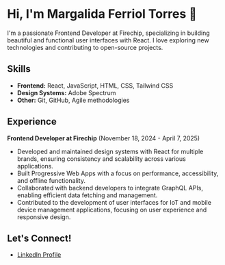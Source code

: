 # Hi, I'm Margalida Ferriol Torres 👋
I'm a passionate Frontend Developer at Firechip, specializing in building beautiful and functional user interfaces with React. I love exploring new technologies and contributing to open-source projects.

## Skills
* **Frontend:**  React, JavaScript, HTML, CSS, Tailwind CSS
* **Design Systems:** Adobe Spectrum
* **Other:** Git, GitHub, Agile methodologies

## Experience
**Frontend Developer at Firechip** (November 18, 2024 - April 7, 2025)

* Developed and maintained design systems with React for multiple brands, ensuring consistency and scalability across various applications.
* Built Progressive Web Apps with a focus on performance, accessibility, and offline functionality.
* Collaborated with backend developers to integrate GraphQL APIs, enabling efficient data fetching and management.
* Contributed to the development of user interfaces for IoT and mobile device management applications, focusing on user experience and responsive design.

## Let's Connect!

* ⁠[LinkedIn Profile](https://www.linkedin.com/in/margalida-ferriol-torres/)




